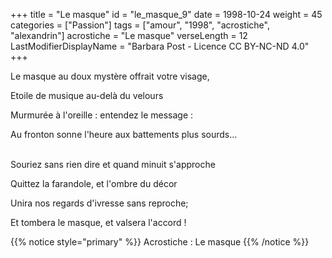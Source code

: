 +++
title = "Le masque"
id = "le_masque_9"
date = 1998-10-24
weight = 45
categories = ["Passion"]
tags = ["amour", "1998", "acrostiche", "alexandrin"]
acrostiche = "Le masque"
verseLength = 12
LastModifierDisplayName = "Barbara Post - Licence CC BY-NC-ND 4.0"
+++

Le masque au doux mystère offrait votre visage,

Etoile de musique au-delà du velours

Murmurée à l'oreille : entendez le message :

Au fronton sonne l'heure aux battements plus sourds...

 \
Souriez sans rien dire et quand minuit s'approche

Quittez la farandole, et l'ombre du décor

Unira nos regards d'ivresse sans reproche;

Et tombera le masque, et valsera l'accord !

{{% notice style="primary" %}}
Acrostiche : Le masque
{{% /notice %}}
